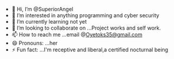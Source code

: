 - 👋 Hi, I’m @SuperiorAngel
- 👀 I’m interested in anything programming and cyber security
- 🌱 I’m currently learning not yet
- 💞️ I’m looking to collaborate on ...Project works and self work.
- 📫 How to reach me ...email @Oyetoks35@gmail.com 
- 😄 Pronouns: ...her
- ⚡ Fun fact: ...I'm receptive and liberal,a certified nocturnal being  

<!---
SuperiorAngel/SuperiorAngel is a ✨ special ✨ repository because its `README.md` (this file) appears on your GitHub profile.
You can click the Preview link to take a look at your changes.
--->
